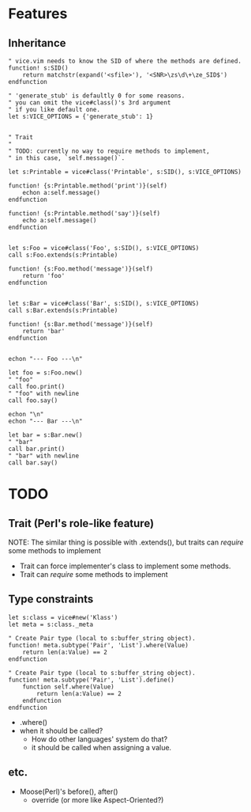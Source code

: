 
# Features
## Inheritance

    " vice.vim needs to know the SID of where the methods are defined.
    function! s:SID()
        return matchstr(expand('<sfile>'), '<SNR>\zs\d\+\ze_SID$')
    endfunction

    " 'generate_stub' is defaultly 0 for some reasons.
    " you can omit the vice#class()'s 3rd argument
    " if you like default one.
    let s:VICE_OPTIONS = {'generate_stub': 1}


    " Trait
    "
    " TODO: currently no way to require methods to implement,
    " in this case, `self.message()`.

    let s:Printable = vice#class('Printable', s:SID(), s:VICE_OPTIONS)

    function! {s:Printable.method('print')}(self)
        echon a:self.message()
    endfunction

    function! {s:Printable.method('say')}(self)
        echo a:self.message()
    endfunction


    let s:Foo = vice#class('Foo', s:SID(), s:VICE_OPTIONS)
    call s:Foo.extends(s:Printable)

    function! {s:Foo.method('message')}(self)
        return 'foo'
    endfunction


    let s:Bar = vice#class('Bar', s:SID(), s:VICE_OPTIONS)
    call s:Bar.extends(s:Printable)

    function! {s:Bar.method('message')}(self)
        return 'bar'
    endfunction


    echon "--- Foo ---\n"

    let foo = s:Foo.new()
    " "foo"
    call foo.print()
    " "foo" with newline
    call foo.say()

    echon "\n"
    echon "--- Bar ---\n"

    let bar = s:Bar.new()
    " "bar"
    call bar.print()
    " "bar" with newline
    call bar.say()

# TODO
## Trait (Perl's role-like feature)
NOTE: The similar thing is possible with .extends(),
but traits can *require* some methods to implement

- Trait can force implementer's class to implement some methods.
- Trait can *require* some methods to implement

## Type constraints

    let s:class = vice#new('Klass')
    let meta = s:class._meta

    " Create Pair type (local to s:buffer_string object).
    function! meta.subtype('Pair', 'List').where(Value)
        return len(a:Value) == 2
    endfunction

    " Create Pair type (local to s:buffer_string object).
    function! meta.subtype('Pair', 'List').define()
        function self.where(Value)
            return len(a:Value) == 2
        endfunction
    endfunction

- .where()
- when it should be called?
    - How do other languages' system do that?
    * it should be called when assigning a value.

## etc.
- Moose(Perl)'s before(), after()
    - override (or more like Aspect-Oriented?)
